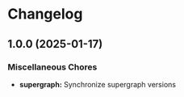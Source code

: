 # Changelog

## 1.0.0 (2025-01-17)


### Miscellaneous Chores

* **supergraph:** Synchronize supergraph versions
